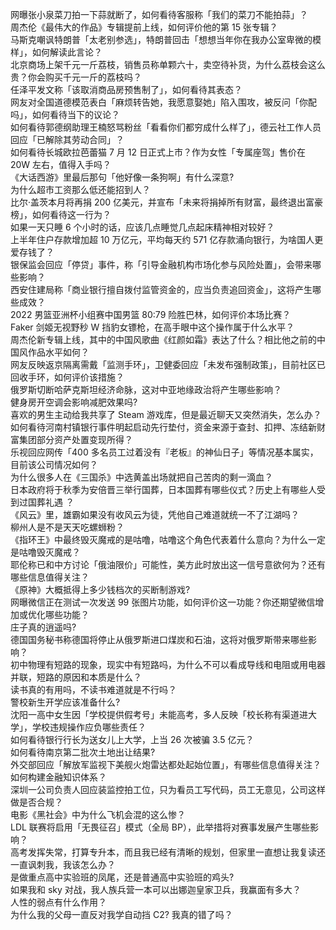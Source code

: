 网曝张小泉菜刀拍一下蒜就断了，如何看待客服称「我们的菜刀不能拍蒜」？  
周杰伦《最伟大的作品》专辑提前上线，如何评价他的第 15 张专辑？  
马斯克嘲讽特朗普「太老别参选」，特朗普回击「想想当年你在我办公室卑微的模样」，如何解读此言论？  
北京商场上架千元一斤荔枝，销售员称单颗六十，卖空待补货，为什么荔枝会这么贵？你会购买千元一斤的荔枝吗？  
任泽平发文称「该取消商品房预售制了」，如何看待其表态？  
网友对全国道德模范表白「麻烦转告她，我愿意娶她」陷入围攻，被反问「你配吗」，如何看待当下的议论？  
如何看待郭德纲助理王楠怒骂粉丝「看看你们都穷成什么样了」，德云社工作人员回应「已解除其劳动合同」？  
如何看待长城欧拉芭蕾猫 7 月 12 日正式上市？作为女性「专属座驾」售价在 20W 左右，值得入手吗？  
《大话西游》里最后那句「他好像一条狗啊」有什么深意?  
为什么超市工资那么低还能招到人？  
比尔·盖茨本月将再捐 200 亿美元，并宣布「未来将捐掉所有财富，最终退出富豪榜」，如何看待这一行为？  
如果一天只睡 6 个小时的话，应该几点睡觉几点起床精神相对较好？  
上半年住户存款增加超 10 万亿元，平均每天约 571 亿存款涌向银行，为啥国人更爱存钱了？  
银保监会回应「停贷」事件，称「引导金融机构市场化参与风险处置」，会带来哪些影响？  
西安住建局称「商业银行擅自拨付监管资金的，应当负责追回资金」，这将产生哪些成效？  
2022 男篮亚洲杯小组赛中国男篮 80:79 险胜巴林，如何评价本场比赛？  
Faker 剑姬无视野秒 W 挡豹女镖枪，在高手眼中这个操作属于什么水平？  
周杰伦新专辑上线，其中的中国风歌曲《红颜如霜》表达了什么？相比他之前的中国风作品水平如何？  
网友反映返京隔离需戴「监测手环」，卫健委回应「未发布强制政策」，目前社区已回收手环，如何评价该措施？  
俄罗斯切断哈萨克斯坦经济命脉，这对中亚地缘政治将产生哪些影响？  
健身房开空调会影响减肥效果吗?  
喜欢的男生主动给我共享了 Steam 游戏库，但是最近聊天又突然消失，怎么办？  
如何看待河南村镇银行事件明起启动先行垫付，资金来源于查封、扣押、冻结新财富集团部分资产处置变现所得？  
乐视回应网传「400 多名员工过着没有『老板』的神仙日子」等情况基本属实，目前该公司情况如何？  
为什么很多人在《三国杀》中选黄盖出场就把自己苦肉的剩一滴血？  
日本政府将于秋季为安倍晋三举行国葬，日本国葬有哪些仪式？历史上有哪些人受到过国葬礼遇 ？  
《风云》里，雄霸如果没有收风云为徒，凭他自己难道就统一不了江湖吗？  
柳州人是不是天天吃螺蛳粉？  
《指环王》中最终毁灭魔戒的是咕噜，咕噜这个角色代表着什么意向？为什么一定是咕噜毁灭魔戒？  
耶伦称已和中方讨论「俄油限价」可能性，美方此时放出这一信号意欲何为？还有哪些信息值得关注？  
《原神》大概抵得上多少钱档次的买断制游戏?  
网曝微信正在测试一次发送 99 张图片功能，如何评价这一功能？你还期望微信增加或优化哪些功能？  
庄子真的逍遥吗?  
德国国务秘书称德国将停止从俄罗斯进口煤炭和石油，这将对俄罗斯带来哪些影响？  
初中物理有短路的现象，现实中有短路吗，为什么不可以看成导线和电阻或用电器并联，短路的原因和本质是什么？  
读书真的有用吗，不读书难道就是不行吗？  
警校新生开学应该准备什么?  
沈阳一高中女生因「学校提供假考号」未能高考，多人反映「校长称有渠道进大学」，学校违规操作应负哪些责任？  
如何看待银行行长为送女儿上大学，上当 26 次被骗 3.5 亿元？  
如何看待南京第二批次土地出让结果?  
外交部回应「解放军监视下美舰火炮雷达都处起始位置」，有哪些信息值得关注？  
如何构建金融知识体系？  
深圳一公司负责人回应装监控拍工位，只为看员工写代码，员工无意见，公司这样做是否合规？  
电影《黑社会》中为什么飞机会混的这么惨？  
LDL 联赛将启用「无畏征召」模式（全局 BP），此举措将对赛事发展产生哪些影响？  
高考发挥失常，打算专升本，而且我已经有清晰的规划，但家里一直想让我复读还一直讽刺我，我该怎么办？  
是做重点高中实验班的凤尾，还是普通高中实验班的鸡头?  
如果我和 sky 对战，我人族兵营一本可以出娜迦皇家卫兵，我赢面有多大？  
人性的弱点有什么作用？  
为什么我的父母一直反对我学自动挡 C2? 我真的错了吗？  

